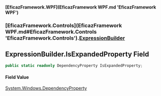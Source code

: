 #### [EficazFramework.WPF](EficazFramework WPF.md 'EficazFramework WPF')
### [EficazFramework.Controls](EficazFramework WPF.md#EficazFramework.Controls 'EficazFramework.Controls').[ExpressionBuilder](EficazFramework.Controls/ExpressionBuilder.md 'EficazFramework.Controls.ExpressionBuilder')

## ExpressionBuilder.IsExpandedProperty Field

```csharp
public static readonly DependencyProperty IsExpandedProperty;
```

#### Field Value
[System.Windows.DependencyProperty](https://docs.microsoft.com/en-us/dotnet/api/System.Windows.DependencyProperty 'System.Windows.DependencyProperty')